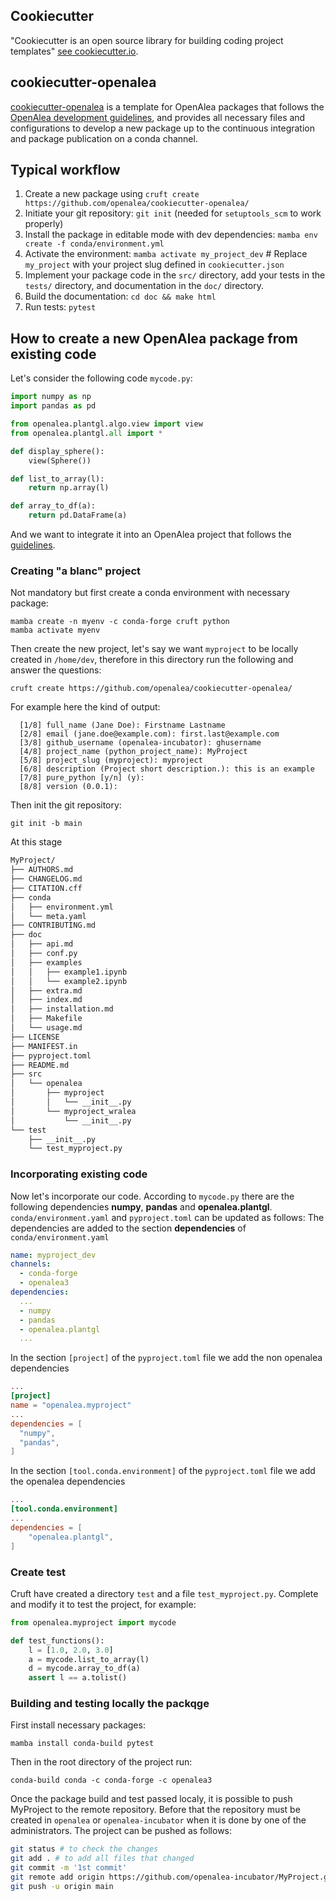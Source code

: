 ## Cookiecutter

"Cookiecutter is an open source library for building coding project templates" [see cookiecutter.io](https://www.cookiecutter.io/).

## cookiecutter-openalea

[cookiecutter-openalea](https://github.com/openalea/cookiecutter-openalea/) is a template for OpenAlea packages that
follows the [OpenAlea development guidelines](./guidelines.md), and provides all necessary files and configurations to 
develop a new package up to the continuous integration and package publication on a conda channel.

## Typical workflow

1. Create a new package using `cruft create https://github.com/openalea/cookiecutter-openalea/`
2. Initiate your git repository: `git init` (needed for `setuptools_scm` to work properly)
3. Install the package in editable mode with dev dependencies: `mamba env create -f conda/environment.yml`
4. Activate the environment: `mamba activate my_project_dev` # Replace `my_project` with your project slug defined in `cookiecutter.json`
5. Implement your package code in the `src/` directory, add your tests in the `tests/` directory, and documentation in the `doc/` directory.
6. Build the documentation: `cd doc && make html`
7. Run tests: `pytest`

## How to create a new OpenAlea package from existing code

Let's consider the following code `mycode.py`:
```python
import numpy as np
import pandas as pd

from openalea.plantgl.algo.view import view
from openalea.plantgl.all import *

def display_sphere():
    view(Sphere())

def list_to_array(l):
    return np.array(l)

def array_to_df(a):
    return pd.DataFrame(a)
```

And we want to integrate it into an OpenAlea project that follows the [guidelines](./guidelines.md).

### Creating "a blanc" project

Not mandatory but first create a conda environment with necessary package:
```commandline
mamba create -n myenv -c conda-forge cruft python
mamba activate myenv
```

Then create the new project, let's say we want `myproject` to be locally created in `/home/dev`, therefore in this directory
run the following and answer the questions:
```commandline
cruft create https://github.com/openalea/cookiecutter-openalea/
```
For example here the kind of output:
```
  [1/8] full_name (Jane Doe): Firstname Lastname
  [2/8] email (jane.doe@example.com): first.last@example.com
  [3/8] github_username (openalea-incubator): ghusername
  [4/8] project_name (python_project_name): MyProject
  [5/8] project_slug (myproject): myproject
  [6/8] description (Project short description.): this is an example           
  [7/8] pure_python [y/n] (y): 
  [8/8] version (0.0.1):
```

Then init the git repository:
```commandline
git init -b main
```

At this stage 
```bash
MyProject/
├── AUTHORS.md
├── CHANGELOG.md
├── CITATION.cff
├── conda
│   ├── environment.yml
│   └── meta.yaml
├── CONTRIBUTING.md
├── doc
│   ├── api.md
│   ├── conf.py
│   ├── examples
│   │   ├── example1.ipynb
│   │   └── example2.ipynb
│   ├── extra.md
│   ├── index.md
│   ├── installation.md
│   ├── Makefile
│   └── usage.md
├── LICENSE
├── MANIFEST.in
├── pyproject.toml
├── README.md
├── src
│   └── openalea
│       ├── myproject
│       │   └── __init__.py
│       └── myproject_wralea
│           └── __init__.py
└── test
    ├── __init__.py
    └── test_myproject.py
```

### Incorporating existing code
Now let's incorporate our code. According to `mycode.py` there are the following dependencies **numpy**, **pandas** and
**openalea.plantgl**. `conda/environment.yaml` and `pyproject.toml` can be updated as follows:
The dependencies are added to the section **dependencies** of `conda/environment.yaml`

```yaml
name: myproject_dev
channels:
  - conda-forge
  - openalea3
dependencies:
  ...
  - numpy
  - pandas
  - openalea.plantgl
  ...
```
In the section `[project]` of the `pyproject.toml` file we add the non openalea dependencies
```toml
...
[project]
name = "openalea.myproject"
...
dependencies = [
  "numpy",
  "pandas",
]
```
In the section `[tool.conda.environment]` of the `pyproject.toml` file we add the openalea dependencies
```toml
...
[tool.conda.environment]
...
dependencies = [
    "openalea.plantgl",
]
```

### Create test
Cruft have created a directory `test` and a file `test_myproject.py`. Complete and modify it to test the project, for example:
```python
from openalea.myproject import mycode

def test_functions():
    l = [1.0, 2.0, 3.0]
    a = mycode.list_to_array(l)
    d = mycode.array_to_df(a)
    assert l == a.tolist()
```

### Building and testing locally the packqge

First install necessary packages:
```commandline
mamba install conda-build pytest
```
Then in the root directory of the project run:
```commandline
conda-build conda -c conda-forge -c openalea3
```

Once the package build and test passed localy, it is possible to push MyProject to the remote repository.
Before that the repository must be created in `openalea` or `openalea-incubator` when it is done by one of the administrators.
The project can be pushed as follows:
```bash
git status # to check the changes
git add . # to add all files that changed
git commit -m '1st commit' 
git remote add origin https://github.com/openalea-incubator/MyProject.git 
git push -u origin main
```